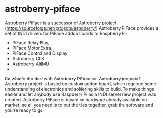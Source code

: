 # astroberry-piface
Astroberry PiFace is a successor of Astroberry project (https://sourceforge.net/projects/astroberry/)
Astroberry PiFace provides a set of INDI drivers for PiFace addon boards to Raspberry Pi:
- PiFace Relay Plus,
- PiFace Motor Extra,
- PiFace Control and Display
- Astroberry GPS
- Astroberry AltIMU
- 
So what's the deal with Astroberry PiFace vs. Astroberry projects?
Astroberry project is based on custom addon board, which required some understanding of electronics and soldering skills to build. To make things easier and let anybody use Raspberry Pi as a INDI server new project was created. Astroberry PiFace is based on hardware already available on market, so all you need is to put the tiles together, grab the software and you're ready to go.

